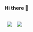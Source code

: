 ### Hi there 👋

<table style="border: none;">
    <tbody  style="border: none;">
        <tr  style="border: none;">
            <td  style="border: none;">
            <p align="center">
            <img align="center" src="https://github-readme-stats.vercel.app/api?username=YogeshGowdaH&count_private=true&show_icons=true&theme=dracula"/>
            </p>
            </td>
            <td  style="border: none;">
            <p align="center">
            <img align="center" src="https://github-readme-stats.vercel.app/api/top-langs/?username=YogeshGowdaH&count_private=true&show_icons=true&theme=dracula&langs_count=10&layout=compact"/>
            </p>
            </td>
        </tr>
    </tbody>
</table>
